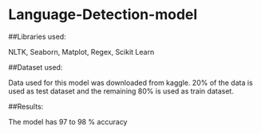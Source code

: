 # Language-Detection-model
##Libraries used:<p> NLTK, Seaborn, Matplot, Regex, Scikit Learn</p>
##Dataset used:<p> Data used for this model was downloaded from kaggle. 20% of the data is used as test dataset and the remaining 80% is used as train dataset.</p>
##Results:<p> The model has 97 to 98 % accuracy</p>

